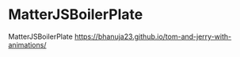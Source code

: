 # MatterJSBoilerPlate
MatterJSBoilerPlate
https://bhanuja23.github.io/tom-and-jerry-with-animations/
